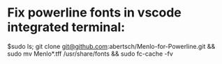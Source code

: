 
# Fix powerline fonts in vscode integrated terminal:

$sudo ls; git clone git@github.com:abertsch/Menlo-for-Powerline.git && sudo mv Menlo*.tff /usr/share/fonts && sudo fc-cache -fv
